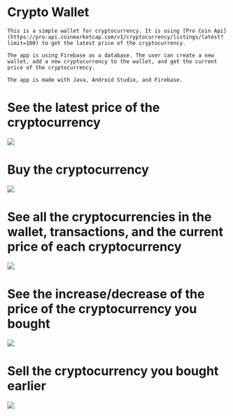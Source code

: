 # Crypto Wallet

    This is a simple wallet for cryptocurrency. It is using [Pro Coin Api](https://pro-api.coinmarketcap.com/v1/cryptocurrency/listings/latest?limit=100) to get the latest price of the cryptocurrency.

    The app is using Firebase as a database. The user can create a new wallet, add a new cryptocurrency to the wallet, and get the current price of the cryptocurrency.

    The app is made with Java, Android Studio, and Firebase.

# See the latest price of the cryptocurrency

<img src="./images/1.png" />

# Buy the cryptocurrency

<img src="./images/2.png" />

# See all the cryptocurrencies in the wallet, transactions, and the current price of each cryptocurrency

<img src="./images/3.png" />

# See the increase/decrease of the price of the cryptocurrency you bought

<img src="./images/4.png" />

# Sell the cryptocurrency you bought earlier

<img src="./images/5.png" />
